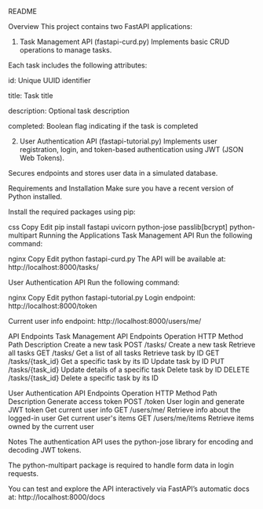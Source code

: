 README

Overview
This project contains two FastAPI applications:

1. Task Management API (fastapi-curd.py)
Implements basic CRUD operations to manage tasks.

Each task includes the following attributes:

id: Unique UUID identifier

title: Task title

description: Optional task description

completed: Boolean flag indicating if the task is completed

2. User Authentication API (fastapi-tutorial.py)
Implements user registration, login, and token-based authentication using JWT (JSON Web Tokens).

Secures endpoints and stores user data in a simulated database.

Requirements and Installation
Make sure you have a recent version of Python installed.

Install the required packages using pip:

css
Copy
Edit
pip install fastapi uvicorn python-jose passlib[bcrypt] python-multipart
Running the Applications
Task Management API
Run the following command:

nginx
Copy
Edit
python fastapi-curd.py
The API will be available at:
http://localhost:8000/tasks/

User Authentication API
Run the following command:

nginx
Copy
Edit
python fastapi-tutorial.py
Login endpoint:
http://localhost:8000/token

Current user info endpoint:
http://localhost:8000/users/me/

API Endpoints
Task Management API Endpoints
Operation	HTTP Method	Path	Description
Create a new task	POST	/tasks/	Create a new task
Retrieve all tasks	GET	/tasks/	Get a list of all tasks
Retrieve task by ID	GET	/tasks/{task_id}	Get a specific task by its ID
Update task by ID	PUT	/tasks/{task_id}	Update details of a specific task
Delete task by ID	DELETE	/tasks/{task_id}	Delete a specific task by its ID

User Authentication API Endpoints
Operation	HTTP Method	Path	Description
Generate access token	POST	/token	User login and generate JWT token
Get current user info	GET	/users/me/	Retrieve info about the logged-in user
Get current user's items	GET	/users/me/items	Retrieve items owned by the current user

Notes
The authentication API uses the python-jose library for encoding and decoding JWT tokens.

The python-multipart package is required to handle form data in login requests.

You can test and explore the API interactively via FastAPI’s automatic docs at:
http://localhost:8000/docs
